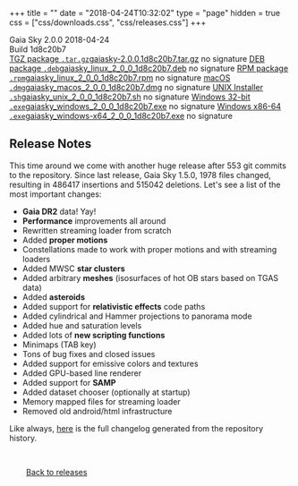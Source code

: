 +++
title = ""
date = "2018-04-24T10:32:02"
type = "page"
hidden = true
css = ["css/downloads.css", "css/releases.css"]
+++

<div class="download-container">
<div id="download-title">
<i class="fa-solid fa-tag"></i>
Gaia Sky <span class="downloads-version">2.0.0</span> 
<time class="downloads-releasedate" datetime="2018-04-24T10:32:02" title="Published: 2018-04-24T10:32:02"><i class="fa-solid fa-calendar"></i> 2018-04-24</time>
<div class="downloads-build">Build 1d8c20b7</div></div>
<div class="download-section">
<a href="https://gaia.ari.uni-heidelberg.de/gaiasky/releases/2.0.0.1d8c20b7/gaiasky-2.0.0.1d8c20b7.tar.gz" class="download-button"><i class="fa-solid fa-file-zipper"></i> TGZ package <code>.tar.gz</code><span class="download-sub">gaiasky-2.0.0.1d8c20b7.tar.gz</span></a>
<span class="signature">no signature</span>
<a href="https://gaia.ari.uni-heidelberg.de/gaiasky/releases/2.0.0.1d8c20b7/gaiasky_linux_2_0_0_1d8c20b7.deb" class="download-button"><i class="fa-brands fa-debian"></i> DEB package <code>.deb</code><span class="download-sub">gaiasky_linux_2_0_0_1d8c20b7.deb</span></a>
<span class="signature">no signature</span>
<a href="https://gaia.ari.uni-heidelberg.de/gaiasky/releases/2.0.0.1d8c20b7/gaiasky_linux_2_0_0_1d8c20b7.rpm" class="download-button"><i class="fa-brands fa-fedora"></i> RPM package <code>.rpm</code><span class="download-sub">gaiasky_linux_2_0_0_1d8c20b7.rpm</span></a>
<span class="signature">no signature</span>
<a href="https://gaia.ari.uni-heidelberg.de/gaiasky/releases/2.0.0.1d8c20b7/gaiasky_macos_2_0_0_1d8c20b7.dmg" class="download-button"><i class="fa-brands fa-apple"></i> macOS <code>.dmg</code><span class="download-sub">gaiasky_macos_2_0_0_1d8c20b7.dmg</span></a>
<span class="signature">no signature</span>
<a href="https://gaia.ari.uni-heidelberg.de/gaiasky/releases/2.0.0.1d8c20b7/gaiasky_unix_2_0_0_1d8c20b7.sh" class="download-button"><i class="fa fa-terminal"></i> UNIX Installer <code>.sh</code><span class="download-sub">gaiasky_unix_2_0_0_1d8c20b7.sh</span></a>
<span class="signature">no signature</span>
<a href="https://gaia.ari.uni-heidelberg.de/gaiasky/releases/2.0.0.1d8c20b7/gaiasky_windows_2_0_0_1d8c20b7.exe" class="download-button"><i class="fa-brands fa-windows"></i> Windows 32-bit <code>.exe</code><span class="download-sub">gaiasky_windows_2_0_0_1d8c20b7.exe</span></a>
<span class="signature">no signature</span>
<a href="https://gaia.ari.uni-heidelberg.de/gaiasky/releases/2.0.0.1d8c20b7/gaiasky_windows-x64_2_0_0_1d8c20b7.exe" class="download-button"><i class="fa-brands fa-windows"></i> Windows x86-64 <code>.exe</code><span class="download-sub">gaiasky_windows-x64_2_0_0_1d8c20b7.exe</span></a>
<span class="signature">no signature</span>
</div>
</div>

<section class="release-notes">

# Release Notes

This time around we come with another huge release after 553 git commits to the repository. Since last release, Gaia Sky 1.5.0, 1978 files changed, resulting in 486417 insertions and 515042 deletions.
Let's see a list of the most important changes:

- **Gaia DR2** data! Yay!
- **Performance** improvements all around
- Rewritten streaming loader from scratch
- Added **proper motions**
- Constellations made to work with proper motions and with streaming loaders
- Added MWSC **star clusters**
- Added arbitrary **meshes** (isosurfaces of hot OB stars based on TGAS data)
- Added **asteroids**
- Added support for **relativistic effects** code paths
- Added cylindrical and Hammer projections to panorama mode
- Added hue and saturation levels
- Added lots of **new scripting functions**
- Minimaps (TAB key)
- Tons of bug fixes and closed issues
- Added support for emissive colors and textures
- Added GPU-based line renderer
- Added support for **SAMP**
- Added dataset chooser (optionally at startup)
- Memory mapped files for streaming loader
- Removed old android/html infrastructure

Like always, [here](https://github.com/langurmonkey/gaiasky/blob/master/CHANGELOG.md) is the full changelog generated from the repository history.
</section>


<p class="center-text" style="padding: 30px;">
<i class="fa-solid fa-circle-arrow-left"></i> <a href="/downloads/releases">Back to releases</a>
</p>
